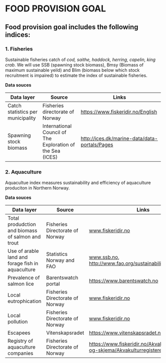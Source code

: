 # FOOD PROVISION GOAL
 
## Food provision goal includes the following indices:
 
### 1. Fisheries
Sustainable fisheries catch of *cod, saithe, haddock, herring, capelin, king crab*. 
We will use SSB (spawning stock biomass), Bmsy (Biomass of maximum sustainable yeild) and Blim (biomass below which stock recruitment is impaired) to estimate the index of sustainable fisheries.
 
 **Data souces**
          
Data layer    | Source       | Links
------------- | -------------|--------
Catch statistics per municipality | Fisheries directorate of Norway | https://www.fiskeridir.no/English
Spawning stock biomass | International Council of The Exploration of the Sea (ICES)| http://ices.dk/marine-data/data-portals/Pages


### 2.  Aquaculture
Aquacultue index measures sustainability and efficiency of aquaculture produciton in Northern Norway.
 
  **Data souces**
  
Data layer    | Source       | Links
------------- | -------------|--------
Total produdction and biomass of salmon and trout | Fisheries Directorate of Norway | www.fiskeridir.no
Use of arable land and forage fish in aquaculture|Statistics Norway and FAO |www.ssb.no, http://www.fao.org/sustainability/en/
Prevalence of salmon lice |Barentswatch portal|https://www.barentswatch.no
Local eutrophication|Fisheries Directorate of Norway|www.fiskeridir.no
Local pollution| Fisheries Directorate of Norway|www.fiskeridir.no
Escapees       |Vitenskapsradet|https://www.vitenskapsradet.no
Registry of aquaculture companies|Fisheries Directorate of Norway|https://www.fiskeridir.no/Akvakultur/Registre-og-skjema/Akvakulturregisteret

 

